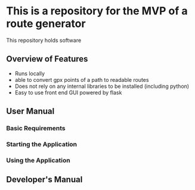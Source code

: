 # This is a repository for the MVP of a route generator 
This repository holds software

## Overview of Features
- Runs locally 
- able to convert gpx points of a path to readable routes 
- Does not rely on any internal libraries to be installed (including python) 
- Easy to use front end GUI powered by flask 

## User Manual 

### Basic Requirements 

### Starting the Application 

### Using the Application 

## Developer's Manual 
